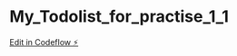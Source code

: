 # My_Todolist_for_practise_1_1

[Edit in Codeflow ⚡️](https://stackblitz.com/~/github.com/alekseiveprev/My_Todolist_for_practise_1_1)